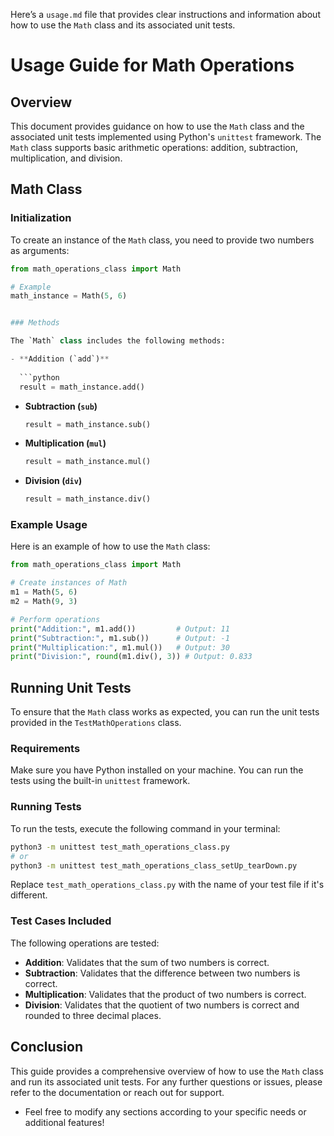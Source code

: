 
Here’s a `usage.md` file that provides clear instructions and information about how to use the `Math` class and its associated unit tests.

# Usage Guide for Math Operations

## Overview

This document provides guidance on how to use the `Math` class and the associated unit tests implemented using Python's `unittest` framework. The `Math` class supports basic arithmetic operations: addition, subtraction, multiplication, and division.

## Math Class

### Initialization

To create an instance of the `Math` class, you need to provide two numbers as arguments:

```python
from math_operations_class import Math

# Example
math_instance = Math(5, 6)


### Methods

The `Math` class includes the following methods:

- **Addition (`add`)**
  
  ```python
  result = math_instance.add()
  ```

- **Subtraction (`sub`)**
  
  ```python
  result = math_instance.sub()
  ```

- **Multiplication (`mul`)**
  
  ```python
  result = math_instance.mul()
  ```

- **Division (`div`)**
  
  ```python
  result = math_instance.div()
  ```

### Example Usage

Here is an example of how to use the `Math` class:

```python
from math_operations_class import Math

# Create instances of Math
m1 = Math(5, 6)
m2 = Math(9, 3)

# Perform operations
print("Addition:", m1.add())         # Output: 11
print("Subtraction:", m1.sub())      # Output: -1
print("Multiplication:", m1.mul())   # Output: 30
print("Division:", round(m1.div(), 3)) # Output: 0.833
```

## Running Unit Tests

To ensure that the `Math` class works as expected, you can run the unit tests provided in the `TestMathOperations` class.

### Requirements

Make sure you have Python installed on your machine. You can run the tests using the built-in `unittest` framework.

### Running Tests

To run the tests, execute the following command in your terminal:

```bash
python3 -m unittest test_math_operations_class.py
# or
python3 -m unittest test_math_operations_class_setUp_tearDown.py
```

Replace `test_math_operations_class.py` with the name of your test file if it's different.

### Test Cases Included

The following operations are tested:

- **Addition**: Validates that the sum of two numbers is correct.
- **Subtraction**: Validates that the difference between two numbers is correct.
- **Multiplication**: Validates that the product of two numbers is correct.
- **Division**: Validates that the quotient of two numbers is correct and rounded to three decimal places.

## Conclusion

This guide provides a comprehensive overview of how to use the `Math` class and run its associated unit tests. For any further questions or issues, please refer to the documentation or reach out for support.

- Feel free to modify any sections according to your specific needs or additional features!


